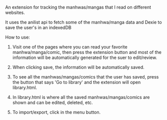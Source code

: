 An extension for tracking the manhwas/mangas that I read on different websites.

It uses the anilist api to fetch some of the manhwa/manga data and Dexie to save the user's in an indexedDB

How to use:

1. Visit one of the pages where you can read your favorite manhwa/manga/comic, then press the extension
   button and most of the information will be automatically generated for the suer to edit/review.

2. When clicking save, the information will be automatically saved.

3. To see all the manhwas/mangas/comics that the user has saved, press the button that says 'Go to library' and
   the extension will open library.html.

4. In library.html is where all the saved manhwas/mangas/comics are shown and can be edited, deleted, etc.

5. To import/export, click in the menu button.
